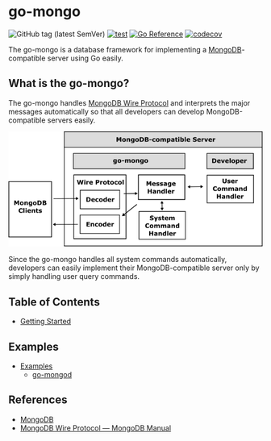 # go-mongo

![GitHub tag (latest SemVer)](https://img.shields.io/github/v/tag/cybergarage/go-mongo)
[![test](https://github.com/cybergarage/go-mongo/actions/workflows/make.yml/badge.svg)](https://github.com/cybergarage/go-mongo/actions/workflows/make.yml)
[![Go Reference](https://pkg.go.dev/badge/github.com/cybergarage/go-mongo.svg)](https://pkg.go.dev/github.com/cybergarage/go-mongo)
[![codecov](https://codecov.io/gh/cybergarage/go-mongo/graph/badge.svg?token=KTU8MELXYB)](https://codecov.io/gh/cybergarage/go-mongo)

The go-mongo is a database framework for implementing a [MongoDB](https://www.mongodb.com)-compatible server using Go easily.

## What is the go-mongo?

The go-mongo handles [MongoDB Wire Protocol](https://www.mongodb.com/docs/manual/reference/mongodb-wire-protocol/) and interprets the major messages automatically so that all developers can develop MongoDB-compatible servers easily. 

![](doc/img/framework.png)

Since the go-mongo handles all system commands automatically, developers can easily implement their MongoDB-compatible server only by simply handling user query commands.

## Table of Contents

- [Getting Started](doc/getting-started.md)

## Examples

- [Examples](doc/examples.md)
  - [go-mongod](examples/go-mongod)

## References

- [MongoDB](https://www.mongodb.com)
- [MongoDB Wire Protocol — MongoDB Manual](https://www.mongodb.com/docs/manual/reference/mongodb-wire-protocol/)
